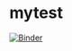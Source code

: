 # mytest

[![Binder](https://mybinder.org/badge_logo.svg)](https://mybinder.org/v2/gh/EmKav/mytest/master)
